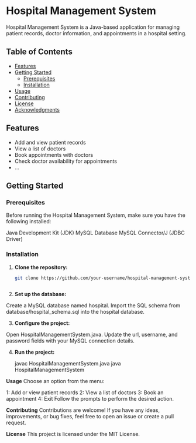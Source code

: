 # Hospital Management System

Hospital Management System is a Java-based application for managing patient records, doctor information, and appointments in a hospital setting.



## Table of Contents

- [Features](#features)
- [Getting Started](#getting-started)
  - [Prerequisites](#prerequisites)
  - [Installation](#installation)
- [Usage](#usage)
- [Contributing](#contributing)
- [License](#license)
- [Acknowledgments](#acknowledgments)



## Features

- Add and view patient records
- View a list of doctors
- Book appointments with doctors
- Check doctor availability for appointments
- ...



## Getting Started



### Prerequisites

Before running the Hospital Management System, make sure you have the following installed:

  Java Development Kit (JDK)
  MySQL Database
  MySQL Connector/J (JDBC Driver)



### Installation



1. **Clone the repository:**

   ```bash
   git clone https://github.com/your-username/hospital-management-system.git



2. **Set up the database:**

Create a MySQL database named hospital.
Import the SQL schema from database/hospital_schema.sql into the hospital database.



3. **Configure the project:**

Open HospitalManagementSystem.java.
Update the url, username, and password fields with your MySQL connection details.



4. **Run the project:**
   
   javac HospitalManagementSystem.java
   java HospitalManagementSystem




**Usage**
Choose an option from the menu:

1: Add or view patient records
2: View a list of doctors
3: Book an appointment
4: Exit
Follow the prompts to perform the desired action.



**Contributing**
Contributions are welcome! If you have any ideas, improvements, or bug fixes, feel free to open an issue or create a pull request.



**License**
This project is licensed under the MIT License.

